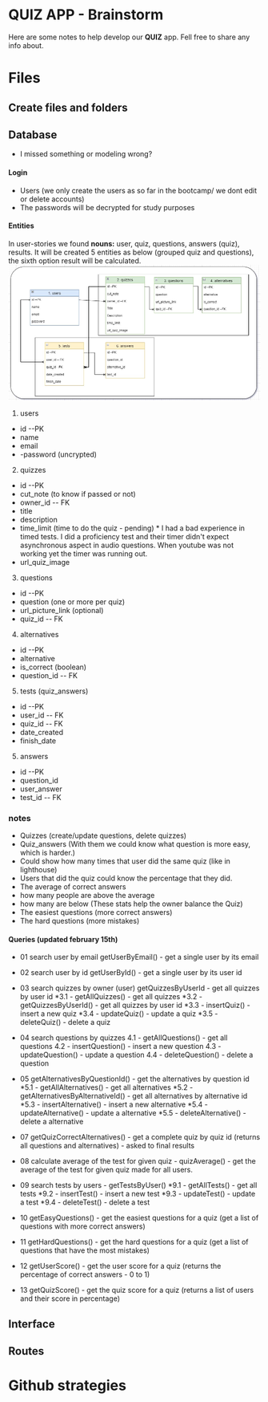 # QUIZ APP - Brainstorm

Here are some notes to help develop our **QUIZ** app. Fell free to share any info about. 


# Files



## Create files and folders



## Database
 - I missed something or modeling wrong?
#### Login
- Users (we only create the users as so far in the bootcamp/ we dont edit or delete accounts)
- The passwords will be decrypted for study purposes

#### Entities
In user-stories we found **nouns:**  user, quiz, questions, answers (quiz), results.
It will be created 5 entities as below (grouped quiz and questions), the sixth option result will be calculated.
!["ERD"](https://github.com/BlakeSartin/Mid-Term-Project/blob/master/planning/img/ERD.jpg)

1. users
- id	--PK
- name
- email
- -password (uncrypted)

2. quizzes
- id --PK
- cut_note (to know if passed or not)
- owner_id -- FK
- title
- description
- time_limit (time to do the quiz - pending) * I had a bad experience in timed tests. I did a proficiency test and their timer didn't expect asynchronous aspect in audio questions. When youtube was not working yet the timer was running out.
- url_quiz_image

3. questions
- id --PK
- question (one or more per quiz)
- url_picture_link (optional)
- quiz_id -- FK

4. alternatives
- id --PK
- alternative
- is_correct (boolean)
- question_id -- FK

5. tests (quiz_answers)
- id --PK
- user_id  -- FK
- quiz_id  -- FK
- date_created
- finish_date

5. answers
- id --PK
- question_id
- user_answer
- test_id -- FK

### notes
- Quizzes (create/update questions, delete quizzes)
- Quiz_answers (With them we could know what question is more easy, which is harder.)
- Could show how many times that user did the same quiz (like in lighthouse)
- Users that did the quiz could know the percentage that they did.
- The average of correct answers 
- how many people are above the average
- how many are below (These stats help the owner balance the Quiz)
- The easiest questions (more correct answers)
- The hard questions (more mistakes)

#### Queries (updated february 15th)

- 01 search user by email
  getUserByEmail() - get a single user by its email

- 02 search user by id
  getUserById() - get a single user by its user id

- 03 search quizzes by owner (user)
  getQuizzesByUserId - get all quizzes by user id
  *3.1 - getAllQuizzes() - get all quizzes
  *3.2 - getQuizzesByUserId() - get all quizzes by user id
  *3.3 - insertQuiz() - insert a new quiz
  *3.4 - updateQuiz() - update a quiz
  *3.5 - deleteQuiz() - delete a quiz

- 04 search questions by quizzes
  4.1 - getAllQuestions() - get all questions
  4.2 - insertQuestion() - insert a new question
  4.3 - updateQuestion() - update a question
  4.4 - deleteQuestion() - delete a question

- 05 getAlternativesByQuestionId() - get the alternatives by question id
  *5.1 - getAllAlternatives() - get all alternatives
  *5.2 - getAlternativesByAlternativeId() - get all alternatives by alternative id
  *5.3 - insertAlternative() - insert a new alternative
  *5.4 - updateAlternative() - update a alternative
  *5.5 - deleteAlternative() - delete a alternative

- 07 getQuizCorrectAlternatives() - get a complete quiz by quiz id (returns all questions and alternatives) - asked to final results

- 08 calculate average of the test for given quiz - quizAverage() - get the average of the test for given quiz made for all users.

- 09 search tests by users - getTestsByUser()
  *9.1 - getAllTests() - get all tests
  *9.2 - insertTest() - insert a new test
  *9.3 - updateTest() - update a test
  *9.4 - deleteTest() - delete a test

- 10 getEasyQuestions() - get the easiest questions for a quiz (get a list of questions with more correct answers)
- 11 getHardQuestions() - get the hard questions for a quiz (get a list of questions that have the most mistakes)
- 12 getUserScore() - get the user score for a quiz (returns the percentage of correct answers - 0 to 1)
- 13 getQuizScore() - get the quiz score for a quiz (returns a list of users and their score in percentage)


## Interface



## Routes


# Github strategies

